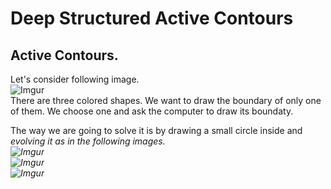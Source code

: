 # Deep Structured Active Contours
## Active Contours.
Let's consider following image.<br>
![Imgur](https://i.imgur.com/NprbwMm.png)<br>
There are three colored shapes. We want to draw the boundary of only one of them. We choose one and ask the computer to draw its boundaty.<br>

The way we are going to solve it is by drawing a small circle inside and <i>evolving<i/> it as in the following images.<br>
![Imgur](https://i.imgur.com/3o2u3mG.gifv)<br>
![Imgur](https://i.imgur.com/ZEE3uon.gifv)<br>
![Imgur](https://i.imgur.com/CyrZhW1.gifv)<br>
